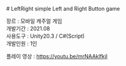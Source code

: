 \# LeftRight
simple Left and Right Button game


장르     : 모바일 캐주얼 게임   
개발기간 : 2021.08   
사용도구 : Unity20.3 / C#(Script)   
개발인원 : 1인   

플레이 영상 : https://youtu.be/mrNAAklfkjI
